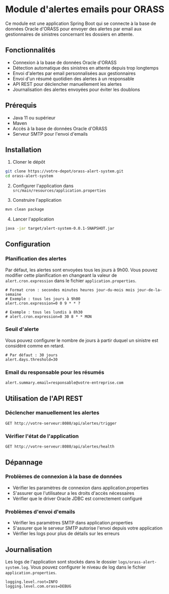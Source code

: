 # Module d'alertes emails pour ORASS

Ce module est une application Spring Boot qui se connecte à la base de données Oracle d'ORASS pour envoyer des alertes par email aux gestionnaires de sinistres concernant les dossiers en attente.

## Fonctionnalités

- Connexion à la base de données Oracle d'ORASS
- Détection automatique des sinistres en attente depuis trop longtemps
- Envoi d'alertes par email personnalisées aux gestionnaires
- Envoi d'un résumé quotidien des alertes à un responsable
- API REST pour déclencher manuellement les alertes
- Journalisation des alertes envoyées pour éviter les doublons

## Prérequis

- Java 11 ou supérieur
- Maven
- Accès à la base de données Oracle d'ORASS
- Serveur SMTP pour l'envoi d'emails

## Installation

1. Cloner le dépôt
```bash
git clone https://votre-depot/orass-alert-system.git
cd orass-alert-system
```

2. Configurer l'application dans `src/main/resources/application.properties`

3. Construire l'application
```bash
mvn clean package
```

4. Lancer l'application
```bash
java -jar target/alert-system-0.0.1-SNAPSHOT.jar
```

## Configuration

### Planification des alertes

Par défaut, les alertes sont envoyées tous les jours à 9h00. Vous pouvez modifier cette planification en changeant la valeur de `alert.cron.expression` dans le fichier `application.properties`.

```properties
# Format cron : secondes minutes heures jour-du-mois mois jour-de-la-semaine
# Exemple : tous les jours à 9h00
alert.cron.expression=0 0 9 * * ?

# Exemple : tous les lundis à 8h30
# alert.cron.expression=0 30 8 * * MON
```

### Seuil d'alerte

Vous pouvez configurer le nombre de jours à partir duquel un sinistre est considéré comme en retard.

```properties
# Par défaut : 30 jours
alert.days.threshold=30
```

### Email du responsable pour les résumés

```properties
alert.summary.email=responsable@votre-entreprise.com
```

## Utilisation de l'API REST

### Déclencher manuellement les alertes

```
GET http://votre-serveur:8080/api/alertes/trigger
```

### Vérifier l'état de l'application

```
GET http://votre-serveur:8080/api/alertes/health
```


## Dépannage

### Problèmes de connexion à la base de données
- Vérifier les paramètres de connexion dans application.properties
- S'assurer que l'utilisateur a les droits d'accès nécessaires
- Vérifier que le driver Oracle JDBC est correctement configuré

### Problèmes d'envoi d'emails
- Vérifier les paramètres SMTP dans application.properties
- S'assurer que le serveur SMTP autorise l'envoi depuis votre application
- Vérifier les logs pour plus de détails sur les erreurs

## Journalisation

Les logs de l'application sont stockés dans le dossier `logs/orass-alert-system.log`. Vous pouvez configurer le niveau de log dans le fichier `application.properties`.

```properties
logging.level.root=INFO
logging.level.com.orass=DEBUG
```
